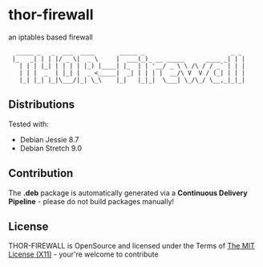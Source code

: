 thor-firewall
========================================

an iptables based firewall

```raw
  _____ _   _  ___  ____       _____ _                        _ _
 |_   _| | | |/ _ \|  _ \     |  ___(_)_ __ _____      ____ _| | |
   | | | |_| | | | | |_) |____| |_  | | '__/ _ \ \ /\ / / _` | | |
   | | |  _  | |_| |  _ <_____|  _| | | | |  __/\ V  V / (_| | | |
   |_| |_| |_|\___/|_| \_\    |_|   |_|_|  \___| \_/\_/ \__,_|_|_|
```


## Distributions ##

Tested with:

* Debian Jessie 8.7
* Debian Stretch 9.0

## Contribution ##

The **.deb** package is automatically generated via a **Continuous Delivery Pipeline** - please do not build packages manually!

## License ##
THOR-FIREWALL is OpenSource and licensed under the Terms of [The MIT License (X11)](http://opensource.org/licenses/MIT) - your're welcome to contribute
